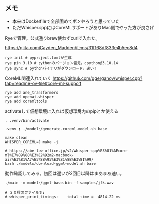 ## メモ

- 本来はDockerfileで全部固めてポンやろうと思っていた
- ただWhisper.cppにはCoreMLサポートがありMac側でやった方が良さげ

Ryeで管理。公式通りbrew使わずcurlで入れた。

https://qiita.com/Cayden_Madden/items/31f168df833e4b5ec8d4
```
rye init # pyproject.tomlが生成
rye pin 3.10 # pythonのバージョン指定。cpython@3.10.14
rye sync # pythonバイナリがダウンロード。速い！
```

CoreML関連入れていく
https://github.com/ggerganov/whisper.cpp?tab=readme-ov-file#core-ml-support
```
rye add ane_transformers
rye add openai-whisper
rye add coremltools
```

activateして仮想環境に入れば仮想環境内のpipとか使える
```
. .venv/bin/activate
```

```
.venv ❯ ./models/generate-coreml-model.sh base

make clean
WHISPER_COREML=1 make -j

# https://abe-law-office.jp/v2/whisper-cpp%E3%81%AEcore-ml%E7%89%88%E3%82%92m2-macbook-air%E3%81%A7%E5%8B%95%E3%81%8B%E3%81%99/
bash ./models/download-ggml-model.sh base
```

動作確認してみる。初回は遅いが2回目以降はまあまあ速い。
```
./main -m models/ggml-base.bin -f samples/jfk.wav

# ３０秒のファイルで↓
# whisper_print_timings:    total time =  4814.22 ms
```



